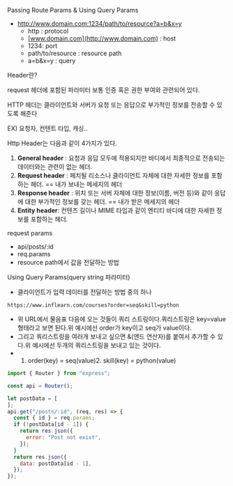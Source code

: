 Passing Route Params & Using Query Params

- http://www.domain.com:1234/path/to/resource?a=b&x=y
    - http : protocol
    - [www.domain.com](http://www.domain.com) : host
    - 1234: port
    - path/to/resource : resource path
    - a=b&x=y : query

Header란?

request 헤더에 포함된 파라미터 보통 인증 혹은 권한 부여와 관련되어 있다.

HTTP 헤더는 클라이언트와 서버가 요청 또는 응답으로 부가적인 정보를 전송할 수 있도록 해준다

EX) 요청자, 컨텐트 타입, 캐싱..

Http Header는 다음과 같이 4가지가 있다.

1. **General header** : 요청과 응답 모두에 적용되지만 바디에서 최종적으로 전송되는 데이터와는 관련이 없는 헤더.
2. **Request header** : 페치될 리소스나 클라이언트 자체에 대한 자세한 정보를 포함하는 헤더. == 내가 보내는 메세지의 헤더
3. **Response header** : 위치 또는 서버 자체에 대한 정보(이름, 버전 등)와 같이 응답에 대한 부가적인 정보를 갖는 헤더. == 내가 받은 메세지의 헤더
4. **Entity header**: 컨텐츠 길이나 MIME 타입과 같이 엔티티 바디에 대한 자세한 정보를 포함하는 헤더.

request params

- api/posts/:id
- req.params
- resource path에서 값을 전달하는 방법

Using Query Params(query string 파라미터)

- 클라이언트가 입력 데이터를 전달하는 방법 중의 하나

```
https://www.inflearn.com/courses?order=seq&skill=python
```

- 위 URL에서 물음표 다음에 오는 것들이 쿼리 스트링이다.쿼리스트링은 key=value 형태라고 보면 된다.위 예시에선 order가 key이고 seq가 value이다.
- 그리고 쿼리스트링을 여러개 보내고 싶으면 &(앤드 연산자)를 붙여서 추가할 수 있다.위 예시에선 두개의 쿼리스트링을 보내고 있는 것이다.
- 1. order(key) = seq(value)2. skill(key) = python(value)

```jsx
import { Router } from "express";

const api = Router();

let postData = [
];
api.get("/posts/:id", (req, res) => {
  const { id } = req.params;
  if (!postData[id - 1]) {
    return res.json({
      error: "Post not exist",
    });
  }
  return res.json({
    data: postData[id - 1],
  });
});
```
